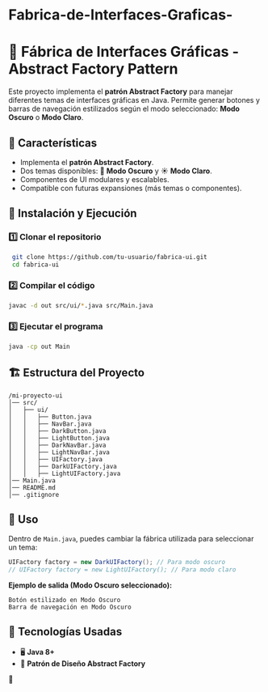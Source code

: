 # Fabrica-de-Interfaces-Graficas-
# 🎨 Fábrica de Interfaces Gráficas - Abstract Factory Pattern

Este proyecto implementa el **patrón Abstract Factory** para manejar diferentes temas de interfaces gráficas en Java. Permite generar botones y barras de navegación estilizados según el modo seleccionado: **Modo Oscuro** o **Modo Claro**.

## 📌 Características
- Implementa el **patrón Abstract Factory**.
- Dos temas disponibles: 🌙 **Modo Oscuro** y ☀️ **Modo Claro**.
- Componentes de UI modulares y escalables.
- Compatible con futuras expansiones (más temas o componentes).

## 🚀 Instalación y Ejecución
### 1️⃣ Clonar el repositorio
```sh
 git clone https://github.com/tu-usuario/fabrica-ui.git
 cd fabrica-ui
```

### 2️⃣ Compilar el código
```sh
javac -d out src/ui/*.java src/Main.java
```

### 3️⃣ Ejecutar el programa
```sh
java -cp out Main
```

## 🏗️ Estructura del Proyecto
```
/mi-proyecto-ui
│── src/
│   ├── ui/
│   │   ├── Button.java
│   │   ├── NavBar.java
│   │   ├── DarkButton.java
│   │   ├── LightButton.java
│   │   ├── DarkNavBar.java
│   │   ├── LightNavBar.java
│   │   ├── UIFactory.java
│   │   ├── DarkUIFactory.java
│   │   ├── LightUIFactory.java
│── Main.java
│── README.md
│── .gitignore
```

## 📜 Uso
Dentro de `Main.java`, puedes cambiar la fábrica utilizada para seleccionar un tema:
```java
UIFactory factory = new DarkUIFactory(); // Para modo oscuro
// UIFactory factory = new LightUIFactory(); // Para modo claro
```
**Ejemplo de salida (Modo Oscuro seleccionado):**
```
Botón estilizado en Modo Oscuro
Barra de navegación en Modo Oscuro
```

## 📌 Tecnologías Usadas
- 🖥️ **Java 8+**
- 🎨 **Patrón de Diseño Abstract Factory**

🚀

